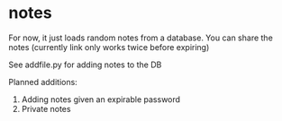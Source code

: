 # notes

For now, it just loads random notes from a database. You can share the notes
(currently link only works twice before expiring)

See addfile.py for adding notes to the DB

Planned additions:
  1. Adding notes given an expirable password
  2. Private notes
